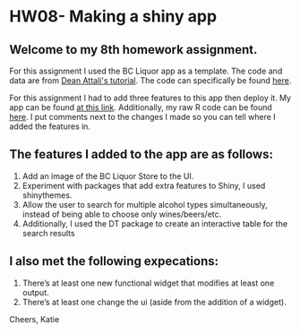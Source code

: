# HW08- Making a shiny app


## Welcome to my 8th homework assignment. 

For this assignment I used the BC Liquor app as a template. The code and data are from [Dean Attali's tutorial](https://deanattali.com/blog/building-shiny-apps-tutorial). The code can specifically be found [here](https://deanattali.com/blog/building-shiny-apps-tutorial/#12-final-shiny-app-code).

For this assignment I had to add three features to this app then deploy it. My app can be found [at this link](https://katiezinn.shinyapps.io/HW08_KatieZinn/). Additionally, my raw R code can be found [here](https://github.com/STAT545-UBC-students/hw08-katiezinn/blob/master/app.R). I put comments next to the changes I made so you can tell where I added the features in.

## **The features I added to the app are as follows:**

1) Add an image of the BC Liquor Store to the UI.
2) Experiment with packages that add extra features to Shiny, I used shinythemes.
3) Allow the user to search for multiple alcohol types simultaneously, instead of being able to choose only wines/beers/etc.
4) Additionally, I used the DT package to create an interactive table for the search results

## **I also met the following expecations:**

1) There’s at least one new functional widget that modifies at least one output.
2) There’s at least one change the ui (aside from the addition of a widget).

Cheers,
Katie


